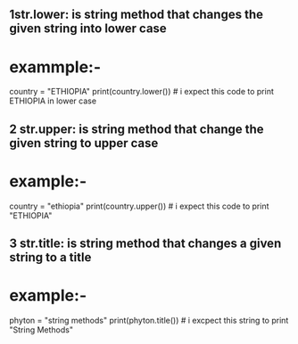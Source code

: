  ## 1str.lower: is string method that changes the given string into lower case
# exammple:-
country = "ETHIOPIA"
print(country.lower()) # i expect this code to print ETHIOPIA in lower case

 ## 2 str.upper: is string method that change the given string to upper case
# example:-
country = "ethiopia"
print(country.upper()) # i expect this code to print "ETHIOPIA"

 ## 3 str.title: is string method that changes a given string to a title
# example:-
phyton = "string methods"
print(phyton.title()) # i excpect this string to print "String Methods"



